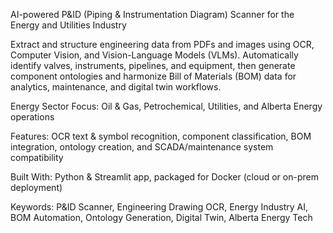 AI-powered P&ID (Piping & Instrumentation Diagram) Scanner for the Energy and Utilities Industry

Extract and structure engineering data from PDFs and images using OCR, Computer Vision, and Vision-Language Models (VLMs). Automatically identify valves, instruments, pipelines, and equipment, then generate component ontologies and harmonize Bill of Materials (BOM) data for analytics, maintenance, and digital twin workflows.

Energy Sector Focus: Oil & Gas, Petrochemical, Utilities, and Alberta Energy operations

Features: OCR text & symbol recognition, component classification, BOM integration, ontology creation, and SCADA/maintenance system compatibility

Built With: Python & Streamlit app, packaged for Docker (cloud or on-prem deployment)

Keywords: P&ID Scanner, Engineering Drawing OCR, Energy Industry AI, BOM Automation, Ontology Generation, Digital Twin, Alberta Energy Tech
